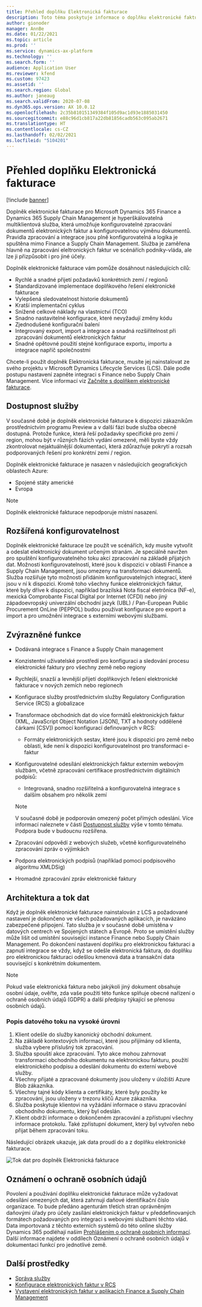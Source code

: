 ```yaml
---
title: Přehled doplňku Elektronická fakturace
description: Toto téma poskytuje informace o doplňku elektronické fakturace v Microsoft Dynamics 365 Finance a Dynamics 365 Supply Chain Management.
author: gionoder
manager: AnnBe
ms.date: 01/22/2021
ms.topic: article
ms.prod: ''
ms.service: dynamics-ax-platform
ms.technology: ''
ms.search.form: ''
audience: Application User
ms.reviewer: kfend
ms.custom: 97423
ms.assetid: ''
ms.search.region: Global
ms.author: janeaug
ms.search.validFrom: 2020-07-08
ms.dyn365.ops.version: AX 10.0.12
ms.openlocfilehash: 2c35b810151349384f105d9ac1d93e1885031450
ms.sourcegitcommit: e88c96d1cb817a22db81856cadb563c095ab2671
ms.translationtype: HT
ms.contentlocale: cs-CZ
ms.lasthandoff: 02/02/2021
ms.locfileid: "5104201"
---
```

# <a name="electronic-invoicing-add-on-overview"></a>Přehled doplňku Elektronická fakturace

[!include [banner](../includes/banner.md)]

Doplněk elektronické fakturace pro Microsoft Dynamics 365 Finance a Dynamics 365 Supply Chain Management je hyperškálovatelná multiklientová služba, která umožňuje konfigurovatelné zpracování dokumentů elektronických faktur a konfigurovatelnou výměnu dokumentů. Pravidla zpracování a integrace jsou plně konfigurovatelná a logika je spuštěna mimo Finance a Supply Chain Management. Služba je zaměřena hlavně na zpracování eleltronických faktur ve scénářích podniky-vláda, ale lze ji přizpůsobit i pro jiné účely.

Doplněk elektronické fakturace vám pomůže dosáhnout následujících cílů:

- Rychlé a snadné přijetí požadavků konkrétních zemí / regionů
- Standardizované implementace doplňkového řešení elektronické fakturace
- Vylepšená sledovatelnost historie dokumentů
- Kratší implementační cyklus
- Snížené celkové náklady na vlastnictví (TCO)
- Snadno nastavitelné konfigurace, které nevyžadují změny kódu
- Zjednodušené konfigurační balení
- Integrovaný export, import a integrace a snadná rozšiřitelnost při zpracování dokumentů elektronických faktur
- Snadné opětovné použití stejné konfigurace exportu, importu a integrace napříč společnostmi

Chcete-li použít doplněk Elektronická fakturace, musíte jej nainstalovat ze svého projektu v Microsoft Dynamics Lifecycle Services (LCS). Dále podle postupu nastavení zapněte integraci s Finance nebo Supply Chain Management. Více informací viz [Začněte s doplňkem elektronické fakturace](e-invoicing-get-started.md).

## <a name="service-availability"></a><a name="availability"></a>Dostupnost služby

V současné době je doplněk elektronické fakturace k dispozici zákazníkům prostřednictvím programu Preview a v další fázi bude služba obecně dostupná. Protože funkce, která řeší požadavky specifické pro zemi / region, mohou být v různých fázích vydání omezené, měli byste vždy zkontrolovat nejaktuálnější dokumentaci, která zdůrazňuje pokrytí a rozsah podporovaných řešení pro konkrétní zemi / region.

Doplněk elektronické fakturace je nasazen v následujících geografických oblastech Azure:

- Spojené státy americké
- Evropa

> [!NOTE]
> Doplněk elektronické fakturace nepodporuje místní nasazení.

## <a name="extended-configurability"></a>Rozšířená konfigurovatelnost

Doplněk elektronické fakturace lze použít ve scénářích, kdy musíte vytvořit a odeslat elektronický dokument určeným stranám. Je speciálně navržen pro spuštění konfigurovatelného toku akcí zpracování na základě přijatých dat. Možnosti konfigurovatelnosti, které jsou k dispozici v oblasti Finance a Supply Chain Management, jsou omezeny na transformaci dokumentů. Služba rozšiřuje tyto možnosti přidáním konfigurovatelných integrací, které jsou v ní k dispozici. Kromě toho všechny funkce elektronických faktur, které byly dříve k dispozici, například brazilská Nota fiscal eletrônica (NF-e), mexická Comprobante Fiscal Digital por Internet (CFDI) nebo jiný západoevropský univerzální obchodní jazyk (UBL) / Pan-European Public Procurement OnLine (PEPPOL) budou používat konfigurace pro export a import a pro umožnění integrace s externími webovými službami.

## <a name="feature-highlights"></a>Zvýrazněné funkce

- Dodávaná integrace s Finance a Supply Chain management
- Konzistentní uživatelské prostředí pro konfiguraci a sledování procesu elektronické faktury pro všechny země nebo regiony
- Rychlejší, snazší a levnější přijetí doplňkových řešení elektronické fakturace v nových zemích nebo regionech
- Konfigurace služby prostřednictvím služby Regulatory Configuration Service (RCS) a globalizace
- Transformace obchodních dat do více formátů elektronických faktur (XML, JavaScript Object Notation \[JSON\], TXT a hodnoty oddělené čárkami \[CSV\]) pomocí konfigurací definovaných v RCS:

    - Formáty elektronických sestav, které jsou k dispozici pro země nebo oblasti, kde není k dispozici konfigurovatelnost pro transformaci e-faktur

- Konfigurovatelné odesílání elektronických faktur externím webovým službám, včetně zpracování certifikace prostřednictvím digitálních podpisů:

    - Integrovaná, snadno rozšiřitelná a konfigurovatelná integrace s dalším obsahem pro několik zemí

    > [!NOTE]
    > V současné době je podporován omezený počet přímých odeslání. Více informací naleznete v části [Dostupnost služby](#availability) výše v tomto tématu. Podpora bude v budoucnu rozšířena.

- Zpracování odpovědí z webových služeb, včetně konfigurovatelného zpracování zpráv o výjimkách
- Podpora elektronických podpisů (například pomocí podpisového algoritmu XMLDSig)
- Hromadné zpracování zpráv elektronické faktury

## <a name="architecture-and-data-flow"></a>Architektura a tok dat

Když je doplněk elektronické fakturace nainstalován z LCS a požadované nastavení je dokončeno ve všech požadovaných aplikacích, je navázáno zabezpečené připojení. Tato služba je v současné době umístěna v datových centrech ve Spojených státech a Evropě. Proto se umístění služby může lišit od umístění související instance Finance nebo Supply Chain Management. Po dokončení nastavení doplňku pro elektronickou fakturaci a zapnutí integrace se vždy, když se odešle elektronická faktura, do doplňku pro elektronickou fakturaci odešlou kmenová data a transakční data související s konkrétním dokumentem.

> [!NOTE]
> Pokud vaše elektronická faktura nebo jakýkoli jiný dokument obsahuje osobní údaje, ověřte, zda vaše použití této funkce splňuje obecné nařízení o ochraně osobních údajů (GDPR) a další předpisy týkající se přenosu osobních údajů.

### <a name="high-level-description-of-the-data-flow"></a>Popis datového toku na vysoké úrovni

1. Klient odešle do služby kanonický obchodní dokument.
2. Na základě kontextových informací, které jsou přijímány od klienta, služba vybere příslušný tok zpracování.
3. Služba spouští akce zpracování. Tyto akce mohou zahrnovat transformaci obchodního dokumentu na elektronickou fakturu, použití elektronického podpisu a odeslání dokumentu do externí webové služby.
4. Všechny přijaté a zpracované dokumenty jsou uloženy v úložišti Azure Blob zákazníka.
5. Všechny tajné kódy klienta a certifikáty, které byly použity ke zpracování, jsou uloženy v trezoru klíčů Azure zákazníka.
6. Služba poskytuje klientovi na vyžádání informace o stavu zpracování obchodního dokumentu, který byl odeslán.
7. Klient obdrží informace o dokončeném zpracování a zpřístupní všechny informace protokolu. Také zpřístupní dokument, který byl vytvořen nebo přijat během zpracování toku.

Následující obrázek ukazuje, jak data proudí do a z doplňku elektronické fakturace.

![Tok dat pro doplněk Elektronická fakturace](media/e-invoicing-service-data-flow-diagram-overview.png)

## <a name="privacy-notice"></a>Oznámení o ochraně osobních údajů
Povolení a používání doplňku elektronické fakturace může vyžadovat odesílání omezených dat, která zahrnují daňové identifikační číslo organizace. To bude předáno agenturám třetích stran oprávněným daňovými úřady pro účely zasílání elektronických faktur v předdefinovaných formátech požadovaných pro integraci s webovými službami těchto vlád. Data importovaná z těchto externích systémů do této online služby Dynamics 365 podléhají našim [Prohlášením o ochraně osobních informací](https://go.microsoft.com/fwlink/?LinkId=512132). Další informace najdete v oddílech Oznámení o ochraně osobních údajů v dokumentaci funkcí pro jednotlivé země.

## <a name="additional-resources"></a>Další prostředky
- [Správa služby](e-invoicing-service-administration.md)
- [Konfigurace elektronických faktur v RCS](e-invoicing-configuration-rcs.md)
- [Vystavení elektronických faktur v aplikacích Finance a Supply Chain Management](e-invoicing-issuing-electronic-invoices-finance-supply-chain-management.md)
